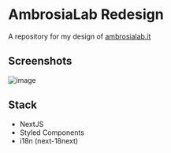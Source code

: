 # AmbrosiaLab Redesign
A repository for my design of [ambrosialab.it](http://www.ambrosialab.it)

## Screenshots
![image](https://user-images.githubusercontent.com/95392008/201547099-a89f4b0e-692f-4b29-990e-ecf081b9bba8.png)


## Stack
* NextJS
* Styled Components
* i18n (next-18next)
